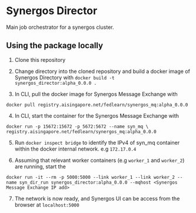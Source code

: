 # Synergos Director

Main job orchestrator for a synergos cluster.

## Using the package locally
1. Clone this repository

2. Change directory into the cloned repository and build a docker image of Synergos Directory with
`docker build -t synergos_director:alpha_0.0.0 .`

3. In CLI, pull the docker image for Synergos Message Exchange with
```
docker pull registry.aisingapore.net/fedlearn/synergos_mq:alpha_0.0.0
```

4. In CLI, start the container for the Synergos Message Exchange with
```
docker run -p 15672:15672 -p 5672:5672 --name syn_mq \
registry.aisingapore.net/fedlearn/synergos_mq:alpha_0.0.0
```

5. Run `docker inspect bridge` to identify the IPv4 of syn_mq container within the docker internal network.
    e.g `172.17.0.4`

6. Assuming that relevant worker containers (e.g `worker_1` and `worker_2`) are running, start the 
```
docker run -it --rm -p 5000:5000 --link worker_1 --link worker_2 --name syn_dir_run synergos_director:alpha_0.0.0 --mqhost <Synergos Message Exchange IP add>
```

7. The network is now ready, and Synergos UI can be access from the browser at `localhost:5000`
